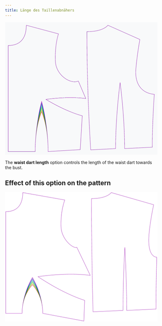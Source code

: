 ```yaml
---
title: Länge des Taillenabnähers
---
```


![The effect of the waist dart length option on the pattern](sample.png)

The **waist dart length** option controls the length of the waist dart towards the bust.


## Effect of this option on the pattern
![This image shows the effect of this option by superimposing several variants that have a different value for this option](bella_waistdartlength_sample.svg "Effect of this option on the pattern")